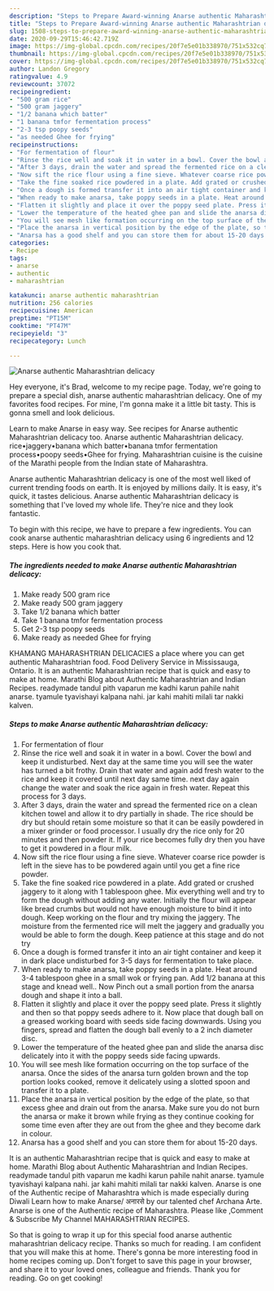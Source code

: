 ```yaml
---
description: "Steps to Prepare Award-winning Anarse authentic Maharashtrian delicacy"
title: "Steps to Prepare Award-winning Anarse authentic Maharashtrian delicacy"
slug: 1508-steps-to-prepare-award-winning-anarse-authentic-maharashtrian-delicacy
date: 2020-09-29T15:46:42.719Z
image: https://img-global.cpcdn.com/recipes/20f7e5e01b338970/751x532cq70/anarse-authentic-maharashtrian-delicacy-recipe-main-photo.jpg
thumbnail: https://img-global.cpcdn.com/recipes/20f7e5e01b338970/751x532cq70/anarse-authentic-maharashtrian-delicacy-recipe-main-photo.jpg
cover: https://img-global.cpcdn.com/recipes/20f7e5e01b338970/751x532cq70/anarse-authentic-maharashtrian-delicacy-recipe-main-photo.jpg
author: Landon Gregory
ratingvalue: 4.9
reviewcount: 37072
recipeingredient:
- "500 gram rice"
- "500 gram jaggery"
- "1/2 banana which batter"
- "1 banana tmfor fermentation process"
- "2-3 tsp poopy seeds"
- "as needed Ghee for frying"
recipeinstructions:
- "For fermentation of flour"
- "Rinse the rice well and soak it in water in a bowl. Cover the bowl and keep it undisturbed. Next day at the same time you will see the water has turned a bit frothy. Drain that water and again add fresh water to the rice and keep it covered until next day same time. next day again change the water and soak the rice again in fresh water. Repeat this process for 3 days."
- "After 3 days, drain the water and spread the fermented rice on a clean kitchen towel and allow it to dry partially in shade. The rice should be dry but should retain some moisture so that it can be easily powdered in a mixer grinder or food processor. I usually dry the rice only for 20 minutes and then powder it. If your rice becomes fully dry then you have to get it powdered in a flour milk."
- "Now sift the rice flour using a fine sieve. Whatever coarse rice powder is left in the sieve has to be powdered again until you get a fine rice powder."
- "Take the fine soaked rice powdered in a plate. Add grated or crushed jaggery to it along with 1 tablespoon ghee. Mix everything well and try to form the dough without adding any water. Initially the flour will appear like bread crumbs but would not have enough moisture to bind it into dough. Keep working on the flour and try mixing the jaggery. The moisture from the fermented rice will melt the jaggery and gradually you would be able to form the dough. Keep patience at this stage and do not try"
- "Once a dough is formed transfer it into an air tight container and keep it in dark place undisturbed for 3-5 days for fermentation to take place."
- "When ready to make anarsa, take poppy seeds in a plate. Heat around 3-4 tablespoon ghee in a small wok or frying pan. Add 1/2 banana at this stage and knead well.. Now Pinch out a small portion from the anarsa dough and shape it into a ball."
- "Flatten it slightly and place it over the poppy seed plate. Press it slightly and then so that poppy seeds adhere to it. Now place that dough ball on a greased working board with seeds side facing downwards. Using you fingers, spread and flatten the dough ball evenly to a 2 inch diameter disc."
- "Lower the temperature of the heated ghee pan and slide the anarsa disc delicately into it with the poppy seeds side facing upwards."
- "You will see mesh like formation occurring on the top surface of the anarsa. Once the sides of the anarsa turn golden brown and the top portion looks cooked, remove it delicately using a slotted spoon and transfer it to a plate."
- "Place the anarsa in vertical position by the edge of the plate, so that excess ghee and drain out from the anarsa. Make sure you do not burn the anarsa or make it brown while frying as they continue cooking for some time even after they are out from the ghee and they become dark in colour."
- "Anarsa has a good shelf and you can store them for about 15-20 days."
categories:
- Recipe
tags:
- anarse
- authentic
- maharashtrian

katakunci: anarse authentic maharashtrian 
nutrition: 256 calories
recipecuisine: American
preptime: "PT15M"
cooktime: "PT47M"
recipeyield: "3"
recipecategory: Lunch

---
```



![Anarse authentic Maharashtrian delicacy](https://img-global.cpcdn.com/recipes/20f7e5e01b338970/751x532cq70/anarse-authentic-maharashtrian-delicacy-recipe-main-photo.jpg)

Hey everyone, it's Brad, welcome to my recipe page. Today, we're going to prepare a special dish, anarse authentic maharashtrian delicacy. One of my favorites food recipes. For mine, I'm gonna make it a little bit tasty. This is gonna smell and look delicious.

Learn to make Anarse in easy way. See recipes for Anarse authentic Maharashtrian delicacy too. Anarse authentic Maharashtrian delicacy. rice•jaggery•banana which batter•banana tmfor fermentation process•poopy seeds•Ghee for frying. Maharashtrian cuisine is the cuisine of the Marathi people from the Indian state of Maharashtra.

Anarse authentic Maharashtrian delicacy is one of the most well liked of current trending foods on earth. It is enjoyed by millions daily. It is easy, it's quick, it tastes delicious. Anarse authentic Maharashtrian delicacy is something that I've loved my whole life. They're nice and they look fantastic.


To begin with this recipe, we have to prepare a few ingredients. You can cook anarse authentic maharashtrian delicacy using 6 ingredients and 12 steps. Here is how you cook that.

<!--inarticleads1-->

##### The ingredients needed to make Anarse authentic Maharashtrian delicacy:

1. Make ready 500 gram rice
1. Make ready 500 gram jaggery
1. Take 1/2 banana which batter
1. Take 1 banana tmfor fermentation process
1. Get 2-3 tsp poopy seeds
1. Make ready as needed Ghee for frying


KHAMANG MAHARASHTRIAN DELICACIES a place where you can get authentic Maharashtrian food. Food Delivery Service in Mississauga, Ontario. It is an authentic Maharashtrian recipe that is quick and easy to make at home. Marathi Blog about Authentic Maharashtrian and Indian Recipes. readymade tandul pith vaparun me kadhi karun pahile nahit anarse. tyamule tyavishayi kalpana nahi. jar kahi mahiti milali tar nakki kalven. 

<!--inarticleads2-->

##### Steps to make Anarse authentic Maharashtrian delicacy:

1. For fermentation of flour
1. Rinse the rice well and soak it in water in a bowl. Cover the bowl and keep it undisturbed. Next day at the same time you will see the water has turned a bit frothy. Drain that water and again add fresh water to the rice and keep it covered until next day same time. next day again change the water and soak the rice again in fresh water. Repeat this process for 3 days.
1. After 3 days, drain the water and spread the fermented rice on a clean kitchen towel and allow it to dry partially in shade. The rice should be dry but should retain some moisture so that it can be easily powdered in a mixer grinder or food processor. I usually dry the rice only for 20 minutes and then powder it. If your rice becomes fully dry then you have to get it powdered in a flour milk.
1. Now sift the rice flour using a fine sieve. Whatever coarse rice powder is left in the sieve has to be powdered again until you get a fine rice powder.
1. Take the fine soaked rice powdered in a plate. Add grated or crushed jaggery to it along with 1 tablespoon ghee. Mix everything well and try to form the dough without adding any water. Initially the flour will appear like bread crumbs but would not have enough moisture to bind it into dough. Keep working on the flour and try mixing the jaggery. The moisture from the fermented rice will melt the jaggery and gradually you would be able to form the dough. Keep patience at this stage and do not try
1. Once a dough is formed transfer it into an air tight container and keep it in dark place undisturbed for 3-5 days for fermentation to take place.
1. When ready to make anarsa, take poppy seeds in a plate. Heat around 3-4 tablespoon ghee in a small wok or frying pan. Add 1/2 banana at this stage and knead well.. Now Pinch out a small portion from the anarsa dough and shape it into a ball.
1. Flatten it slightly and place it over the poppy seed plate. Press it slightly and then so that poppy seeds adhere to it. Now place that dough ball on a greased working board with seeds side facing downwards. Using you fingers, spread and flatten the dough ball evenly to a 2 inch diameter disc.
1. Lower the temperature of the heated ghee pan and slide the anarsa disc delicately into it with the poppy seeds side facing upwards.
1. You will see mesh like formation occurring on the top surface of the anarsa. Once the sides of the anarsa turn golden brown and the top portion looks cooked, remove it delicately using a slotted spoon and transfer it to a plate.
1. Place the anarsa in vertical position by the edge of the plate, so that excess ghee and drain out from the anarsa. Make sure you do not burn the anarsa or make it brown while frying as they continue cooking for some time even after they are out from the ghee and they become dark in colour.
1. Anarsa has a good shelf and you can store them for about 15-20 days.


It is an authentic Maharashtrian recipe that is quick and easy to make at home. Marathi Blog about Authentic Maharashtrian and Indian Recipes. readymade tandul pith vaparun me kadhi karun pahile nahit anarse. tyamule tyavishayi kalpana nahi. jar kahi mahiti milali tar nakki kalven. Anarse is one of the Authentic recipe of Maharashtra which is made especially during Diwali Learn how to make Anarse/ अनारसे by our talented chef Archana Arte. Anarse is one of the Authentic recipe of Maharashtra. Please like ,Comment &amp; Subscribe My Channel MAHARASHTRIAN RECIPES. 

So that is going to wrap it up for this special food anarse authentic maharashtrian delicacy recipe. Thanks so much for reading. I am confident that you will make this at home. There's gonna be more interesting food in home recipes coming up. Don't forget to save this page in your browser, and share it to your loved ones, colleague and friends. Thank you for reading. Go on get cooking!
